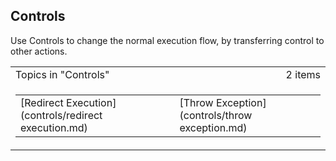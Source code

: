 ## Controls

Use Controls to change the normal execution flow, by transferring control to other actions.

<table cellpadding="0" cellspacing="0" width="100%" class="cdclvSuggestTable">

<tbody>

<tr>

<td width="100%" class="cdclvSuggestTitle">Topics in "Controls"</td>

<td class="cdclvSuggestTitle"><nobr>2 items</nobr></td>

</tr>

<tr>

<td class="cdclvCategoryCont" colspan="2">

<table cellpadding="0" cellspacing="0" width="100%">

<tbody>

<tr>

<td valign="top" class="cdclvCategoryCol1">[Redirect Execution](controls/redirect execution.md)</td>

<td valign="top" class="cdclvCategoryCol2">[Throw Exception](controls/throw exception.md)</td>

</tr>

</tbody>

</table>

</td>

</tr>

</tbody>

</table>